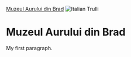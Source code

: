 <!DOCTYPE html>
<html>
<head>
<title>Muzeul Aurului din Brad</title>
</head>
<body>

<a href="https://ro.wikipedia.org/wiki/Muzeul_Aurului_din_Brad">Muzeul Aurului din Brad</a>
<img src="comp_i" alt="Italian Trulli">

<h1>Muzeul Aurului din Brad</h1>
<p>My first paragraph.</p>

</body>
</html>
